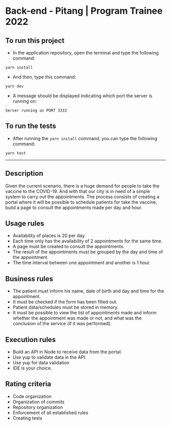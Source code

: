 # Back-end - Pitang | Program Trainee 2022

## To run this project

* In the application repository, open the terminal and type the following command:

```
yarn install
```

* And then, type this command:

```
yarn dev
```

* A message should be displayed indicating which port the server is running on:

```
Server running on PORT 3333
```
## To run the tests

* After running the `yarn install` command, you can type the following command:

```
yarn test
```

---

## Description

Given the current scenario, there is a huge demand for people to take the vaccine to
the COVID-19. And with that our city is in need of a simple system to carry out
the appointments.
The process consists of creating a portal where it will be possible to schedule patients for
take the vaccine, build a page to consult the appointments made per day and hour.

## Usage rules

* Availability of places is 20 per day.
* Each time only has the availability of 2 appointments for the same time.
* A page must be created to consult the appointments.
* The result of the appointments must be grouped by the day and time of the appointment.
* The time interval between one appointment and another is 1 hour.

## Business rules

* The patient must inform his name, date of birth and day and time for the appointment.
* It must be checked if the form has been filled out.
* Patient data/schedules must be stored in memory.
* It must be possible to view the list of appointments made and inform whether the appointment was made or not, and what was the conclusion of the service (if it was performed).

## Execution rules

* Build an API in Node to receive data from the portal.
* Use yup to validate data in the API.
* Use yup for data validation
* IDE is your choice.

## Rating criteria

* Code organization
* Organization of commits
* Repository organization
* Enforcement of all established rules
* Creating tests
